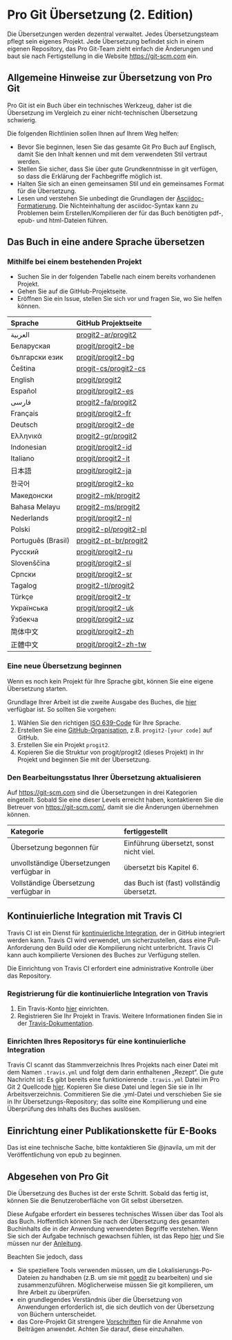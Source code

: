 #  Pro Git Übersetzung (2. Edition)

Die Übersetzungen werden dezentral verwaltet. Jedes Übersetzungsteam pflegt sein eigenes Projekt. Jede Übersetzung befindet sich in einem eigenen Repository, das Pro Git-Team zieht einfach die Änderungen und baut sie nach Fertigstellung in die Website https://git-scm.com ein.

## Allgemeine Hinweise zur Übersetzung von Pro Git

Pro Git ist ein Buch über ein technisches Werkzeug, daher ist die Übersetzung im Vergleich zu einer nicht-technischen Übersetzung schwierig.

Die folgenden Richtlinien sollen Ihnen auf Ihrem Weg helfen:
* Bevor Sie beginnen, lesen Sie das gesamte Git Pro Buch auf Englisch, damit Sie den Inhalt kennen und mit dem verwendeten Stil vertraut werden.
* Stellen Sie sicher, dass Sie über gute Grundkenntnisse in git verfügen, so dass die Erklärung der Fachbegriffe möglich ist.
* Halten Sie sich an einen gemeinsamen Stil und ein gemeinsames Format für die Übersetzung.
* Lesen und verstehen Sie unbedingt die Grundlagen der [Asciidoc-Formatierung](https://asciidoctor.org/docs/asciidoc-syntax-quick-reference/). Die Nichteinhaltung der asciidoc-Syntax kann zu Problemen beim Erstellen/Kompilieren der für das Buch benötigten pdf-, epub- und html-Dateien führen.

## Das Buch in eine andere Sprache übersetzen

### Mithilfe bei einem bestehenden Projekt

* Suchen Sie in der folgenden Tabelle nach einem bereits vorhandenen Projekt.
* Gehen Sie auf die GitHub-Projektseite.
* Eröffnen Sie ein Issue, stellen Sie sich vor und fragen Sie, wo Sie helfen können.

| Sprache     | GitHub Projektseite     |
| :------------- | :------------- |
| العربية | [progit2-ar/progit2](https://github.com/progit2-ar/progit2) |
| Беларуская  | [progit/progit2-be](https://github.com/progit/progit2-be) |
| български език | [progit/progit2-bg](https://github.com/progit/progit2-bg) |
| Čeština    | [progit-cs/progit2-cs](https://github.com/progit-cs/progit2-cs) |
| English    | [progit/progit2](https://github.com/progit/progit2) |
| Español    | [progit/progit2-es](https://github.com/progit/progit2-es) |
| فارسی | [progit2-fa/progit2](https://github.com/progit2-fa/progit2) |
| Français   | [progit/progit2-fr](https://github.com/progit/progit2-fr) |
| Deutsch    | [progit/progit2-de](https://github.com/progit/progit2-de) |
| Ελληνικά   | [progit2-gr/progit2](https://github.com/progit2-gr/progit2) |
| Indonesian | [progit/progit2-id](https://github.com/progit/progit2-id) |
| Italiano   | [progit/progit2-it](https://github.com/progit/progit2-it) |
| 日本語   | [progit/progit2-ja](https://github.com/progit/progit2-ja) |
| 한국어   | [progit/progit2-ko](https://github.com/progit/progit2-ko) |
| Македонски | [progit2-mk/progit2](https://github.com/progit2-mk/progit2) |
| Bahasa Melayu| [progit2-ms/progit2](https://github.com/progit2-ms/progit2) |
| Nederlands | [progit/progit2-nl](https://github.com/progit/progit2-nl) |
| Polski | [progit2-pl/progit2-pl](https://github.com/progit2-pl/progit2-pl) |
| Português (Brasil) | [progit2-pt-br/progit2](https://github.com/progit2-pt-br/progit2) |
| Русский   | [progit/progit2-ru](https://github.com/progit/progit2-ru) |
| Slovenščina  | [progit/progit2-sl](https://github.com/progit/progit2-sl) |
| Српски   | [progit/progit2-sr](https://github.com/progit/progit2-sr) |
| Tagalog   | [progit2-tl/progit2](https://github.com/progit2-tl/progit2) |
| Türkçe   | [progit/progit2-tr](https://github.com/progit/progit2-tr) |
| Українська| [progit/progit2-uk](https://github.com/progit/progit2-uk) |
| Ўзбекча  | [progit/progit2-uz](https://github.com/progit/progit2-uz) |
| 简体中文  | [progit/progit2-zh](https://github.com/progit/progit2-zh) |
| 正體中文  | [progit/progit2-zh-tw](https://github.com/progit/progit2-zh-tw) |

### Eine neue Übersetzung beginnen

Wenn es noch kein Projekt für Ihre Sprache gibt, können Sie eine eigene Übersetzung starten.

Grundlage Ihrer Arbeit ist die zweite Ausgabe des Buches, die [hier](https://github.com/progit/progit2) verfügbar ist. So sollten Sie vorgehen:
 1. Wählen Sie den richtigen [ISO 639-Code](https://en.wikipedia.org/wiki/List_of_ISO_639-1_codes) für Ihre Sprache.
 1. Erstellen Sie eine [GitHub-Organisation](https://help.github.com/articles/creating-a-new-organization-from-scratch/), z.B. `progit2-[your code]` auf GitHub.
 1. Erstellen Sie ein Projekt ``progit2``.
 1. Kopieren Sie die Struktur von progit/progit2 (dieses Projekt) in Ihr Projekt und beginnen Sie mit der Übersetzung.

### Den Bearbeitungsstatus Ihrer Übersetzung aktualisieren

Auf https://git-scm.com sind die Übersetzungen in drei Kategorien eingeteilt. Sobald Sie eine dieser Levels erreicht haben, kontaktieren Sie die Betreuer von https://git-scm.com/, damit sie die Änderungen übernehmen können.

| Kategorie | fertiggestellt     |
| :------------- | :------------- |
| Übersetzung begonnen für | Einführung übersetzt, sonst nicht viel. |
| unvollständige Übersetzungen verfügbar in | übersetzt bis Kapitel 6. |
| Vollständige Übersetzung verfügbar in | das Buch ist (fast) vollständig übersetzt. |

## Kontinuierliche Integration mit Travis CI

Travis CI ist ein Dienst für [kontinuierliche Integration](https://en.wikipedia.org/wiki/Continuous_integration), der in GitHub integriert werden kann. Travis CI wird verwendet, um sicherzustellen, dass eine Pull-Anforderung den Build oder die Kompilierung nicht unterbricht. Travis CI kann auch kompilierte Versionen des Buches zur Verfügung stellen.

Die Einrichtung von Travis CI erfordert eine administrative Kontrolle über das Repository.

### Registrierung für die kontinuierliche Integration von Travis

1. Ein Travis-Konto [hier](https://travis-ci.org/) einrichten.
1. Registrieren Sie Ihr Projekt in Travis.
Weitere Informationen finden Sie in der [Travis-Dokumentation](https://docs.travis-ci.com/).

### Einrichten Ihres Repositorys für eine kontinuierliche Integration

Travis CI scannt das Stammverzeichnis Ihres Projekts nach einer Datei mit dem Namen `.travis.yml` und folgt dem darin enthaltenen „Rezept“. Die gute Nachricht ist: Es gibt bereits eine funktionierende `.travis.yml` Datei im Pro Git 2 Quellcode [hier](https://raw.githubusercontent.com/progit/progit2-pub/master/travis.yml).
Kopieren Sie diese Datei und legen Sie sie in Ihr Arbeitsverzeichnis. Commitieren Sie die .yml-Datei und verschieben Sie sie in Ihr Übersetzungs-Repository; das sollte eine Kompilierung und eine Überprüfung des Inhalts des Buches auslösen.

## Einrichtung einer Publikationskette für E-Books

Das ist eine technische Sache, bitte kontaktieren Sie @jnavila, um mit der Veröffentlichung von epub zu beginnen.

## Abgesehen von Pro Git

Die Übersetzung des Buches ist der erste Schritt. Sobald das fertig ist, können Sie die Benutzeroberfläche von Git selbst übersetzen.

Diese Aufgabe erfordert ein besseres technisches Wissen über das Tool als das Buch. Hoffentlich können Sie nach der Übersetzung des gesamten Buchinhalts die in der Anwendung verwendeten Begriffe verstehen. Wenn Sie sich der Aufgabe technisch gewachsen fühlen, ist das Repo [hier](https://github.com/git-l10n/git-po) und Sie müssen nur der [Anleitung](https://github.com/git-l10n/git-po/blob/master/po/README).

Beachten Sie jedoch, dass

 * Sie speziellere Tools verwenden müssen, um die Lokalisierungs-Po-Dateien zu handhaben (z.B. um sie mit [poedit](https://poedit.net/) zu bearbeiten) und sie zusammenzuführen. Möglicherweise müssen Sie git kompilieren, um Ihre Arbeit zu überprüfen.
 * ein grundlegendes Verständnis über die Übersetzung von Anwendungen erforderlich ist, die sich deutlich von der Übersetzung von Büchern unterscheidet.
 * das Core-Projekt Git strengere [Vorschriften](https://github.com/git-l10n/git-po/blob/master/Documentation/SubmittingPatches) für die Annahme von Beiträgen anwendet. Achten Sie darauf, diese einzuhalten.
